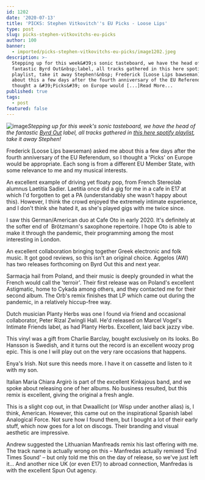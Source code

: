 ```yaml
---
id: 1202
date: '2020-07-13'
title: 'PICKS: Stephen Vitkovitch''s EU Picks - Loose Lips'
type: post
slug: picks-stephen-vitkovitchs-eu-picks
author: 100
banner:
  - imported/picks-stephen-vitkovitchs-eu-picks/image1202.jpeg
description: >-
  Stepping up for this week&#39;s sonic tasteboard, we have the head of the
  fantastic Byrd Out&nbsp;label, all tracks gathered in this here spotify
  playlist, take it away Stephen!&nbsp; Frederick [Loose Lips bawseman) asked me
  about this a few days after the fourth anniversary of the EU Referendum, so I
  thought a &#39;Picks&#39; on Europe would [...]Read More...
published: true
tags:
  - post
featured: false
---
```

![image](../imported/picks-stephen-vitkovitchs-eu-picks/image1202.jpeg)_Stepping up for this week's sonic tasteboard, we have the head of the fantastic [Byrd Out](https://byrdout.bandcamp.com/) label, all tracks gathered in [this here spotify playlist](https://open.spotify.com/playlist/7D2RUILXGUdoODPAwinBjI?si=tVwxD67aQHGMh3XxjDo4Qw), take it away Stephen!_ 

Frederick \[Loose Lips bawseman) asked me about this a few days after the fourth anniversary of the EU Referendum, so I thought a 'Picks' on Europe would be appropriate. Each song is from a different EU Member State, with some relevance to me and my musical interests.

An excellent example of driving yet floaty pop, from French Stereolab alumnus Laetitia Sadier. Laetitia once did a gig for me in a cafe in E17 at which I'd forgotten to get a PA (understandably she wasn't happy about this). However, I think the crowd enjoyed the extremely intimate experience, and I don't think she hated it, as she's played gigs with me twice since.

I saw this German/American duo at Cafe Oto in early 2020. It's definitely at the softer end of  Brötzmann's saxophone repertoire. I hope Oto is able to make it through the pandemic, their programming among the most interesting in London.

An excellent collaboration bringing together Greek electronic and folk music. It got good reviews, so this isn't an original choice. Aggelos (AW) has two releases forthcoming on Byrd Out this and next year.

Sarmacja hail from Poland, and their music is deeply grounded in what the French would call the 'terroir'. Their first release was on Poland's excellent Astigmatic, home to Cykada among others, and they contacted me for their second album. The Orb's remix finishes that LP which came out during the pandemic, in a relatively hiccup-free way.

Dutch musician Planty Herbs was one I found via friend and occasional collaborator, Peter Rizal Zwingli Hall. He'd released on Marcel Vogel's Intimate Friends label, as had Planty Herbs. Excellent, laid back jazzy vibe.

This vinyl was a gift from Charlie Barclay, bought exclusively on its looks. Bo Hansson is Swedish, and it turns out the record is an excellent woozy prog epic. This is one I will play out on the very rare occasions that happens.

Enya's Irish. Not sure this needs more. I have it on cassette and listen to it with my son.

Italian Maria Chiara Argirò is part of the excellent Kinkajous band, and we spoke about releasing one of her albums. No business resulted, but this remix is excellent, giving the original a fresh angle.

This is a slight cop out, in that Dwaallicht (or Wisp under another alias) is, I think, American. However, this came out on the inspirational Spanish label Analogical Force. Not sure how I found them, but I bought a lot of their early stuff, which now goes for a lot on discogs. Their branding and visual aesthetic are impressive.

Andrew suggested the Lithuanian Manfreads remix his last offering with me. The track name is actually wrong on this – Manfredas actually remixed 'End Times Sound' – but only told me this on the day of release, so we've just left it… And another nice UK (or even E17) to abroad connection, Manfredas is with the excellent Spun Out agency.